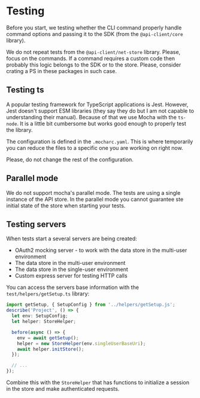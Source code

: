 # Testing

Before you start, we testing whether the CLI command properly handle command options and passing it to the SDK (from the `@api-client/core` library).

We do not repeat tests from the `@api-client/net-store` library. Please, focus on the commands. If a command requires a custom code then probably this logic belongs to the SDK or to the store. Please, consider crating a PS in these packages in such case.

## Testing ts

A popular testing framework for TypeScript applications is Jest. However, Jest doesn't support ESM libraries (they say they do but I am not capable to understanding their manual). Because of that we use Mocha with the `ts-node`. It is a little bit cumbersome but works good enough to properly test the library.

The configuration is defined in the `.mocharc.yaml`. This is where temporarily you can reduce the files to a specific one you are working on right now.

Please, do not change the rest of the configuration.

## Parallel mode

We do not support mocha's parallel mode. The tests are using a single instance of the API store. In the parallel mode you cannot guarantee ste initial state of the store when starting your tests.

## Testing servers

When tests start a several servers are being created:

- OAuth2 mocking server - to work with the data store in the multi-user environment
- The data store in the multi-user environment
- The data store in the single-user environment
- Custom express server for testing HTTP calls

You can access the servers base information with the `test/helpers/getSetup.ts` library:

```ts
import getSetup, { SetupConfig } from '../helpers/getSetup.js';
describe('Project', () => {
  let env: SetupConfig;
  let helper: StoreHelper;

  before(async () => {
    env = await getSetup();
    helper = new StoreHelper(env.singleUserBaseUri);
    await helper.initStore();
  });

  // ...
});
```

Combine this with the `StoreHelper` that has functions to initialize a session in the store and make authenticated requests.
